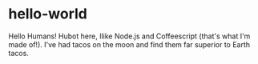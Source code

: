 # hello-world
Hello Humans!
Hubot here, Ilike Node.js and Coffeescript (that's what I'm made of!).
I've had tacos on the moon and find them far superior to Earth tacos.
